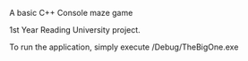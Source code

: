 A basic C++ Console maze game

1st Year Reading University project.

To run the application, simply execute /Debug/TheBigOne.exe
